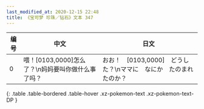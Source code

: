 ```yaml
---
last_modified_at: 2020-12-15 22:48
title: 《宝可梦 珍珠／钻石》文本 347
---
```

| 编号 | 中文 | 日文 |
| ---- | ---- | ---- |
| 0 | 喂！[0103,0000]怎么了？\n妈妈要叫你做什么事了吗？ | おお！　[0103,0000]　どうした？\nママに　なにか　たのまれたのか？ |
{: .table .table-bordered .table-hover .xz-pokemon-text .xz-pokemon-text-DP }